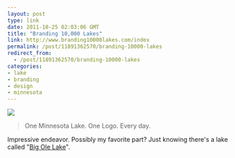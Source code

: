 ```yaml
---
layout: post
type: link
date: 2011-10-25 02:03:06 GMT
title: "Branding 10,000 Lakes"
link: http://www.branding10000lakes.com/index
permalink: /post/11891362570/branding-10000-lakes
redirect_from: 
  - /post/11891362570/branding-10000-lakes
categories:
- lake
- branding
- design
- minnesota
---
```

![](http://payload.cargocollective.com/1/2/88912/1928396/B46_BearHeadLake_700.jpg)

<blockquote>One Minnesota Lake. One Logo. Every day.</blockquote>
<p>Impressive endeavor. Possibly my favorite part? Just knowing there's a lake called "<a href="http://www.branding10000lakes.com/1903519/Big-Ole-Lake">Big Ole Lake</a>".</p>